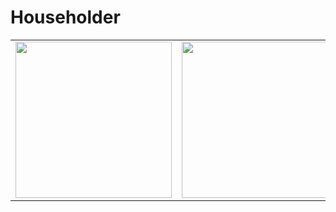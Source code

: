 # Householder
<table>
  <tr>
    <td><img src=https://user-images.githubusercontent.com/70469206/193474115-3e71c530-5323-436d-bc48-4b83ce4be2d3.png width=250px></td>
    <td><img src=https://user-images.githubusercontent.com/70469206/193474118-6cb33d89-921a-4c86-9da7-b0dd50209043.png width=250px></td>
    <td><img src=https://user-images.githubusercontent.com/70469206/193474122-b3f4980c-da8d-4de2-ad4a-b2fa37e89289.png width=250px></td>
  </tr>
</table>
